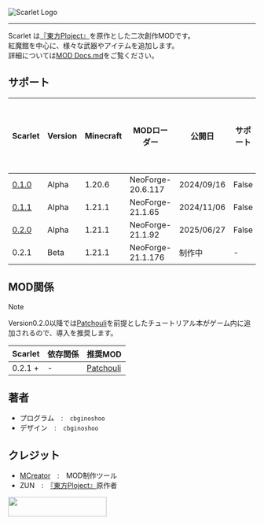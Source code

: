 [Touhou_Wiki]: https://ja.wikipedia.org/wiki/東方Project
![Scarlet Logo](https://github.com/cbginoshoo/Scarlet/blob/scarlet-0.2.0-neoforge-1.21.1/logo.png)  
___  
Scarlet は[『東方Ploject』][Touhou_Wiki]を原作とした二次創作MODです。  
紅魔館を中心に、様々な武器やアイテムを追加します。  
詳細については[MOD Docs.md](MOD%20Docs.md)をご覧ください。  
## サポート  
| Scarlet | Version | Minecraft | MODローダー | 公開日 | サポート | サポート期限 |  
----|----|----|----|----|----|----  
| [0.1.0](/NeoForge-20.6.117/scarlet-0.1.0-neoforge-1.20.6.jar) | Alpha | 1.20.6 | NeoForge-20.6.117 | 2024/09/16 | False | - |  
| [0.1.1](/NeoForge-21.1.65/scarlet-0.1.1-neoforge-1.21.1.jar) | Alpha | 1.21.1 | NeoForge-21.1.65 | 2024/11/06 | False | - |  
| [0.2.0](/NeoForge-21.1.92/scarlet-0.2.0-20250627-neoforge-1.21.1.92.jar) | Alpha | 1.21.1 | NeoForge-21.1.92 | 2025/06/27 | False | - |  
| 0.2.1 | Beta | 1.21.1 | NeoForge-21.1.176 | 制作中 | - | - |  
## MOD関係  
> [!NOTE]  
> Version0.2.0以降では[Patchouli](https://www.curseforge.com/minecraft/mc-mods/patchouli)を前提としたチュートリアル本がゲーム内に追加されるので、導入を推奨します。
  
| Scarlet | 依存関係 | 推奨MOD |  
----|----|----  
| 0.2.1 + | - | [Patchouli](https://www.curseforge.com/minecraft/mc-mods/patchouli) |  
## 著者  
- プログラム　:　`cbginoshoo`  
- デザイン　:　`cbginoshoo`  
## クレジット  
- [MCreator](https://mcreator.net/about)　:　MOD制作ツール  
- ZUN　:　[『東方Ploject』][Touhou_Wiki]原作者  
<a href="http://www16.big.or.jp/~zun/">
  <img src="http://www16.big.or.jp/~zun/image/banner.gif" width=200 height=40>
</a>
